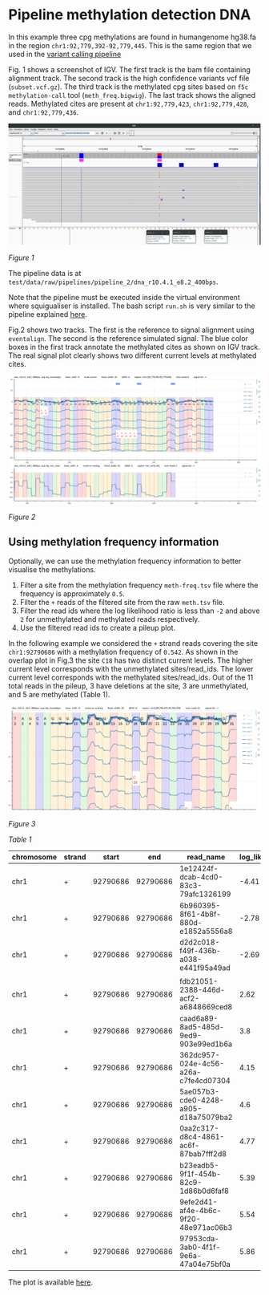 # Pipeline methylation detection DNA

In this example three cpg methylations are found in humangenome hg38.fa in the region `chr1:92,779,392-92,779,445`.
This is the same region that we used in the [variant calling pipeline](pipeline_variant_detection_real.md)

Fig. 1 shows a screenshot of IGV.
The first track is the bam file containing alignment track.
The second track is the high confidence variants vcf file (`subset.vcf.gz`).
The third track is the methylated cpg sites based on `f5c methylation-call` tool (`meth_freq.bigwig`).
The last track shows the aligned reads.
Methylated cites are present at `chr1:92,779,423`, `chr1:92,779,428`, and `chr1:92,779,436`.

![image](figures/methylation/dna_methylation_cpg_igv.png)

*Figure 1*

The pipeline data is at `test/data/raw/pipelines/pipeline_2/dna_r10.4.1_e8.2_400bps`.

Note that the pipeline must be executed inside the virtual environment where squigualiser is installed.
The bash script `run.sh` is very similar to the pipeline explained [here](pipeline_basic.md).

Fig.2 shows two tracks. The first is the reference to signal alignment using `eventalign`.
The second is the reference simulated signal.
The blue color boxes in the first track annotate the methylated cites as shown on IGV track.
The real signal plot clearly shows two different current levels at methylated cites.

![image](figures/methylation/dna_methylation_cpg_plot.png)

*Figure 2*


## Using methylation frequency information

Optionally, we can use the methylation frequency information to better visualise the methylations.
1. Filter a site from the methylation frequency `meth-freq.tsv` file where the frequency is approximately `0.5`.
2. Filter the `+` reads of the filtered site from the raw `meth.tsv` file.
3. Filter the read ids where the log likelihood ratio is less than `-2` and above `2` for unmethylated and methylated reads respectively.
4. Use the filtered read ids to create a pileup plot.

In the following example we considered the `+` strand reads covering the site `chr1:92790686` with a methylation frequency of `0.542`.
As shown in the overlap plot in Fig.3 the site `C18` has two distinct current levels.
The higher current level corresponds with the unmethylated sites/read_ids.
The lower current level corresponds with the methylated sites/read_ids.
Out of the 11 total reads in the pileup, 3 have deletions at the site, 3 are unmethylated, and 5 are methylated (Table 1).

![image](figures/methylation/dna_methylation_cpg_using_methfreq.png)

*Figure 3*

*Table 1*

| chromosome | strand | start    | end      | read_name                            | log_lik_ratio | log_lik_methylated | log_lik_unmethylated | num_calling_strands | num_motifs |
|------------|--------|----------|----------|--------------------------------------|---------------|--------------------|----------------------|---------------------|------------|
| chr1       | +      | 92790686 | 92790686 | 1e12424f-dcab-4cd0-83c3-79afc1326199 | -4.41         | -120.27            | -115.86              | 1                   | 1          |
| chr1       | +      | 92790686 | 92790686 | 6b960395-8f61-4b8f-880d-e1852a5556a8 | -2.78         | -147.48            | -144.7               | 1                   | 1          |
| chr1       | +      | 92790686 | 92790686 | d2d2c018-f49f-436b-a038-e441f95a49ad | -2.69         | -162.08            | -159.39              | 1                   | 1          |
|            |        |          |          |                                      |               |                    |                      |                     |            |
| chr1       | +      | 92790686 | 92790686 | fdb21051-2388-446d-acf2-a6848669ced8 | 2.62          | -84.27             | -86.89               | 1                   | 1          |
| chr1       | +      | 92790686 | 92790686 | caad6a89-8ad5-485d-9ed9-903e99ed1b6a | 3.8           | -196.16            | -199.95              | 1                   | 1          |
| chr1       | +      | 92790686 | 92790686 | 362dc957-024e-4c56-a26a-c7fe4cd07304 | 4.15          | -198.4             | -202.56              | 1                   | 1          |
| chr1       | +      | 92790686 | 92790686 | 5ae057b3-cde0-4248-a905-d18a75079ba2 | 4.6           | -127.22            | -131.82              | 1                   | 1          |
| chr1       | +      | 92790686 | 92790686 | 0aa2c317-d8c4-4861-ac6f-87bab7fff2d8 | 4.77          | -134.04            | -138.81              | 1                   | 1          |
| chr1       | +      | 92790686 | 92790686 | b23eadb5-9f1f-454b-82c9-1d86b0d6faf8 | 5.39          | -106.46            | -111.84              | 1                   | 1          |
| chr1       | +      | 92790686 | 92790686 | 9efe2d41-af4e-4b6c-9f20-48e971ac06b3 | 5.54          | -117.49            | -123.03              | 1                   | 1          |
| chr1       | +      | 92790686 | 92790686 | 97953cda-3ab0-4f1f-9e6a-47a04e75bf0a | 5.86          | -125.13            | -130.99              | 1                   | 1          |

The plot is available [here](figures/methylation/dna_r10.4.1_e8.2_400bps_sup.cfg_evligned_vs_sim.html).